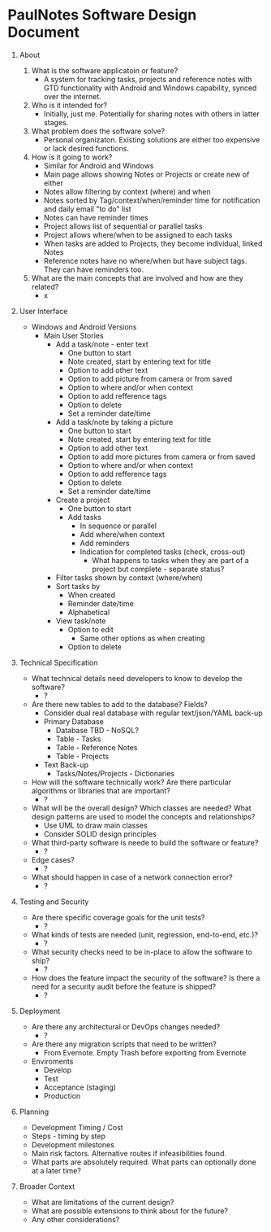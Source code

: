 # PaulNotes Software Design Document

1. About
    1. What is the software applicatoin or feature?
        - A system for tracking tasks, projects and reference notes with GTD functionality with Android and Windows capability, synced over the internet.
    2. Who is it intended for?
        - Initially, just me. Potentially for sharing notes with others in latter stages.
    3. What problem does the software solve?
        - Personal organizaton. Existing solutions are either too expensive or lack desired functions.
    4. How is it going to work?
        - Similar for Android and Windows
        - Main page allows showing Notes or Projects or create new of either
        - Notes allow filtering by context (where) and when
        - Notes sorted by Tag/context/when/reminder time for notification and daily email "to do" list
        - Notes can have reminder times
        - Project allows list of sequential or parallel tasks
        - Project allows where/when to be assigned to each tasks
        - When tasks are added to Projects, they become individual, linked Notes
        - Reference notes have no where/when but have subject tags. They can have reminders too.
    5. What are the main concepts that are involved and how are they related?
        - x

2. User Interface
    - Windows and Android Versions
        - Main User Stories
            - Add a task/note - enter text
                - One button to start
                - Note created, start by entering text for title
                - Option to add other text
                - Option to add picture from camera or from saved
                - Option to where and/or when context
                - Option to add refference tags
                - Option to delete
                - Set a reminder date/time
            - Add a task/note by taking a picture
                - One button to start
                - Note created, start by entering text for title
                - Option to add other text
                - Option to add more pictures from camera or from saved
                - Option to where and/or when context
                - Option to add refference tags
                - Option to delete
                - Set a reminder date/time
            - Create a project
                - One button to start
                - Add tasks
                    - In sequence or parallel
                    - Add where/when context
                    - Add reminders
                    - Indication for completed tasks (check, cross-out)
                        - What happens to tasks when they are part of a project but complete - separate status?
            - Filter tasks shown by context (where/when)
            - Sort tasks by
                - When created
                - Reminder date/time
                - Alphabetical
            - View task/note
                - Option to edit
                    - Same other options as when creating
                - Option to delete
3. Technical Specification
    - What technical details need developers to know to develop the software?
        - ?
    - Are there new tables to add to the database? Fields?
        - Consider dual real database with regular text/json/YAML back-up
        - Primary Database
            - Database TBD - NoSQL?
            - Table - Tasks
            - Table - Reference Notes
            - Table - Projects
        - Text Back-up
            - Tasks/Notes/Projects - Dictionaries
    - How will the software technically work? Are there particular algorithms or libraries that are important?
        - ?
    - What will be the overall design? Which classes are needed? What design patterns are used to model the concepts and relationships?
        - Use UML to draw main classes
        - Consider SOLID design principles
    - What third-party software is neede to build the software or feature?
        - ?
    - Edge cases?
        - ?
    - What should happen in case of a network connection error?
        - ?
4. Testing and Security
    - Are there specific coverage goals for the unit tests?
        - ?
    - What kinds of tests are needed (unit, regression, end-to-end, etc.)?
        - ?
    - What security checks need to be in-place to allow the software to ship?
        - ?
    - How does the feature impact the security of the software? Is there a need for a security audit before the feature is shipped?
        - ?
5. Deployment
    - Are there any architectural or DevOps changes needed?
        - ?
    - Are there any migration scripts that need to be written?
        - From Evernote. Empty Trash before exporting from Evernote
    - Enviroments
        - Develop
        - Test
        - Acceptance (staging)
        - Production
6. Planning
    - Development Timing / Cost
    - Steps - timing by step
    - Development milestones
    - Main risk factors. Alternative routes if infeasibilities found.
    - What parts are absolutely required. What parts can optionally done at a later time?
7. Broader Context
    - What are limitations of the current design?
    - What are possible extensions to think about for the future?
    - Any other considerations?